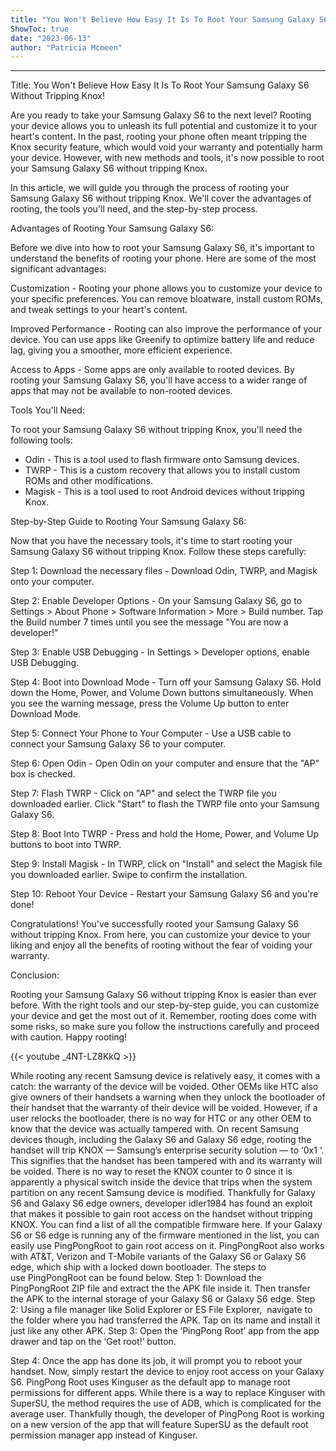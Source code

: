 ```yaml
---
title: "You Won't Believe How Easy It Is To Root Your Samsung Galaxy S6 Without Tripping Knox!"
ShowToc: true 
date: "2023-06-13"
author: "Patricia Mcmeen"
---
```

*****
Title: You Won't Believe How Easy It Is To Root Your Samsung Galaxy S6 Without Tripping Knox!

Are you ready to take your Samsung Galaxy S6 to the next level? Rooting your device allows you to unleash its full potential and customize it to your heart's content. In the past, rooting your phone often meant tripping the Knox security feature, which would void your warranty and potentially harm your device. However, with new methods and tools, it's now possible to root your Samsung Galaxy S6 without tripping Knox. 

In this article, we will guide you through the process of rooting your Samsung Galaxy S6 without tripping Knox. We'll cover the advantages of rooting, the tools you'll need, and the step-by-step process.

Advantages of Rooting Your Samsung Galaxy S6:

Before we dive into how to root your Samsung Galaxy S6, it's important to understand the benefits of rooting your phone. Here are some of the most significant advantages:

Customization - Rooting your phone allows you to customize your device to your specific preferences. You can remove bloatware, install custom ROMs, and tweak settings to your heart's content.

Improved Performance - Rooting can also improve the performance of your device. You can use apps like Greenify to optimize battery life and reduce lag, giving you a smoother, more efficient experience.

Access to Apps - Some apps are only available to rooted devices. By rooting your Samsung Galaxy S6, you'll have access to a wider range of apps that may not be available to non-rooted devices.

Tools You'll Need:

To root your Samsung Galaxy S6 without tripping Knox, you'll need the following tools:

- Odin - This is a tool used to flash firmware onto Samsung devices.
- TWRP - This is a custom recovery that allows you to install custom ROMs and other modifications.
- Magisk - This is a tool used to root Android devices without tripping Knox.

Step-by-Step Guide to Rooting Your Samsung Galaxy S6:

Now that you have the necessary tools, it's time to start rooting your Samsung Galaxy S6 without tripping Knox. Follow these steps carefully:

Step 1: Download the necessary files - Download Odin, TWRP, and Magisk onto your computer.

Step 2: Enable Developer Options - On your Samsung Galaxy S6, go to Settings > About Phone > Software Information > More > Build number. Tap the Build number 7 times until you see the message "You are now a developer!"

Step 3: Enable USB Debugging - In Settings > Developer options, enable USB Debugging.

Step 4: Boot into Download Mode - Turn off your Samsung Galaxy S6. Hold down the Home, Power, and Volume Down buttons simultaneously. When you see the warning message, press the Volume Up button to enter Download Mode.

Step 5: Connect Your Phone to Your Computer - Use a USB cable to connect your Samsung Galaxy S6 to your computer.

Step 6: Open Odin - Open Odin on your computer and ensure that the "AP" box is checked.

Step 7: Flash TWRP - Click on "AP" and select the TWRP file you downloaded earlier. Click "Start" to flash the TWRP file onto your Samsung Galaxy S6.

Step 8: Boot Into TWRP - Press and hold the Home, Power, and Volume Up buttons to boot into TWRP.

Step 9: Install Magisk - In TWRP, click on "Install" and select the Magisk file you downloaded earlier. Swipe to confirm the installation.

Step 10: Reboot Your Device - Restart your Samsung Galaxy S6 and you're done!

Congratulations! You've successfully rooted your Samsung Galaxy S6 without tripping Knox. From here, you can customize your device to your liking and enjoy all the benefits of rooting without the fear of voiding your warranty.

Conclusion:

Rooting your Samsung Galaxy S6 without tripping Knox is easier than ever before. With the right tools and our step-by-step guide, you can customize your device and get the most out of it. Remember, rooting does come with some risks, so make sure you follow the instructions carefully and proceed with caution. Happy rooting!

{{< youtube _4NT-LZ8KkQ >}} 



While rooting any recent Samsung device is relatively easy, it comes with a catch: the warranty of the device will be voided.
Other OEMs like HTC also give owners of their handsets a warning when they unlock the bootloader of their handset that the warranty of their device will be voided. However, if a user relocks the bootloader, there is no way for HTC or any other OEM to know that the device was actually tampered with.
On recent Samsung devices though, including the Galaxy S6 and Galaxy S6 edge, rooting the handset will trip KNOX — Samsung’s enterprise security solution — to ‘0x1 ‘. This signifies that the handset has been tampered with and its warranty will be voided. There is no way to reset the KNOX counter to 0 since it is apparently a physical switch inside the device that trips when the system partition on any recent Samsung device is modified.
Thankfully for Galaxy S6 and Galaxy S6 edge owners, developer idler1984 has found an exploit that makes it possible to gain root access on the handset without tripping KNOX. You can find a list of all the compatible firmware here. If your Galaxy S6 or S6 edge is running any of the firmware mentioned in the list, you can easily use PingPongRoot to gain root access on it.
PingPongRoot also works with AT&T, Verizon and T-Mobile variants of the Galaxy S6 or Galaxy S6 edge, which ship with a locked down bootloader.
The steps to use PingPongRoot can be found below.
Step 1: Download the PingPongRoot ZIP file and extract the the APK file inside it. Then transfer the APK to the internal storage of your Galaxy S6 or Galaxy S6 edge.
Step 2: Using a file manager like Solid Explorer or ES File Explorer,  navigate to the folder where you had transferred the APK. Tap on its name and install it just like any other APK.
Step 3: Open the ‘PingPong Root’ app from the app drawer and tap on the ‘Get root!’ button.

Step 4: Once the app has done its job, it will prompt you to reboot your handset. Now, simply restart the device to enjoy root access on your Galaxy S6.
PingPong Root uses Kinguser as the default app to manage root permissions for different apps. While there is a way to replace Kinguser with SuperSU, the method requires the use of ADB, which is complicated for the average user. Thankfully though, the developer of PingPong Root is working on a new version of the app that will feature SuperSU as the default root permission manager app instead of Kinguser.





